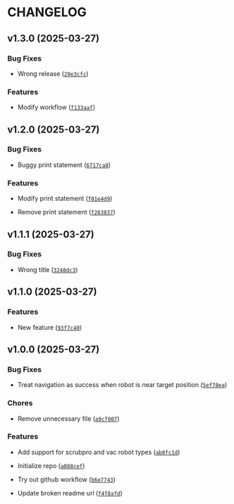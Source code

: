 # CHANGELOG


## v1.3.0 (2025-03-27)

### Bug Fixes

- Wrong release
  ([`29e3cfc`](https://github.com/danipurwadi-lb/fleet_adapter_lionsbot/commit/29e3cfc6fd4aee32547d5c3329563aae0969c883))

### Features

- Modify workflow
  ([`f133aaf`](https://github.com/danipurwadi-lb/fleet_adapter_lionsbot/commit/f133aaf6e0dafb272649f0500a7e85a1dae000e8))


## v1.2.0 (2025-03-27)

### Bug Fixes

- Buggy print statement
  ([`6717ca8`](https://github.com/danipurwadi-lb/fleet_adapter_lionsbot/commit/6717ca8e7bd5d24f53660061eaabc2f50528ff45))

### Features

- Modify print statement
  ([`f01e4d9`](https://github.com/danipurwadi-lb/fleet_adapter_lionsbot/commit/f01e4d9bfa2163fe8e54cc497c59e6859158a878))

- Remove print statement
  ([`f263837`](https://github.com/danipurwadi-lb/fleet_adapter_lionsbot/commit/f263837ca17f5e818d8180428f39a04be786d1c4))


## v1.1.1 (2025-03-27)

### Bug Fixes

- Wrong title
  ([`3248dc3`](https://github.com/danipurwadi-lb/fleet_adapter_lionsbot/commit/3248dc3612637bb586d514de7d31b70be0ba37d8))


## v1.1.0 (2025-03-27)

### Features

- New feature
  ([`93f7c40`](https://github.com/danipurwadi-lb/fleet_adapter_lionsbot/commit/93f7c403f58ddae4e969d7792f0ff5c6c5bee2cc))


## v1.0.0 (2025-03-27)

### Bug Fixes

- Treat navigation as success when robot is near target position
  ([`5ef78ea`](https://github.com/danipurwadi-lb/fleet_adapter_lionsbot/commit/5ef78ea60606573a9da4095b7b2b9c9f91b75ecc))

### Chores

- Remove unnecessary file
  ([`a9cf007`](https://github.com/danipurwadi-lb/fleet_adapter_lionsbot/commit/a9cf007b0eec24ceb7774e9869ca438a9a6113c6))

### Features

- Add support for scrubpro and vac robot types
  ([`ab8fc1d`](https://github.com/danipurwadi-lb/fleet_adapter_lionsbot/commit/ab8fc1df715646f41b600908c473a2c4e19ca633))

- Initialize repo
  ([`a088cef`](https://github.com/danipurwadi-lb/fleet_adapter_lionsbot/commit/a088ceff4d16b25425efe693ffae536bff487bb8))

- Try out github workflow
  ([`b6e7743`](https://github.com/danipurwadi-lb/fleet_adapter_lionsbot/commit/b6e7743bee4af14e4ccb8bce53c501a4a7a93297))

- Update broken readme url
  ([`f4f8afd`](https://github.com/danipurwadi-lb/fleet_adapter_lionsbot/commit/f4f8afd73009d45bd559daede865b7088538e7f3))
